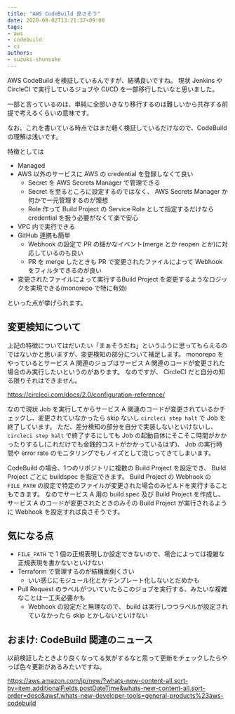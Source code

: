 ```yaml
---
title: "AWS CodeBuild 良さそう"
date: 2020-08-02T13:21:37+09:00
tags:
- aws
- codebuild
- ci
authors:
- suzuki-shunsuke
---
```


AWS CodeBuild を検証しているんですが、結構良いですね。
現状 Jenkins や CircleCI で実行しているジョブや CI/CD を一部移行したいなと思いました。

一部と言っているのは、単純に全部いきなり移行するのは難しいから共存する前提で考えるくらいの意味です。

なお、これを書いている時点ではまだ軽く検証しているだけなので、CodeBuild の理解は浅いです。

特徴としては

- Managed
- AWS 以外のサービスに AWS の credential を登録しなくて良い
  - Secret を AWS Secrets Manager で管理できる
  - Secret を至るところに設定するのではなく、 AWS Secrets Manager か何かで一元管理するのが理想
  - Role 作って Build Project の Service Role として指定するだけなら credential を扱う必要がなくて楽で安心
- VPC 内で実行できる
- GitHub 連携も簡単
  - Webhook の設定で PR の細かなイベント(merge とか reopen とか)に対応しているのも良い
  - PR を merge したときも PR で変更されたファイルによって Webhook をフィルタできるのが良い
- 変更されたファイルによって実行するBuild Project を変更するようなロジックを実現できる(monorepo で特に有効)

といった点が挙げられます。

## 変更検知について

上記の特徴についてはだいたい「まぁそうだね」というふうに思ってもらえるのではないかと思いますが、変更検知の部分について補足します。
monorepo をやっているとサービス A 関連のジョブはサービス A 関連のコードが変更された場合のみ実行したいというのがあります。
なのですが、 CircleCI だと自分の知る限りそれはできません。

https://circleci.com/docs/2.0/configuration-reference/

なので現状 Job を実行してからサービス A 関連のコードが変更されているかチェックし、変更されていなかったら skip ないし
`circleci step halt` で Job を終了しています。
ただ、差分検知の部分を自分で実装しないといけないし、 `circleci step halt` で終了するにしても Job の起動自体にそこそこ時間がかかったりするし(これだけでも金銭的コストがかかっているはず)、 Job の実行時間や error rate のモニタリングでもノイズとして混じってきてしまいます。

CodeBuild の場合、1つのリポジトリに複数の Build Project を設定でき、 Build Project ごとに buildspec を指定できます。
Build Project の Webhook の `FILE_PATH` の設定で特定のファイルが変更された場合のみビルドを実行することもできます。
なのでサービス A 用の build spec 及び Build Project を作成し、サービス A のコードが変更されたときのみその Build Project が実行されるように Webhook を設定すれば良さそうです。

## 気になる点

* `FILE_PATH` で 1 個の正規表現しか設定できないので、場合によっては複雑な正規表現を書かないといけない
* Terraform で管理するのが結構面倒くさい
  * いい感じにモジュール化とかテンプレート化しないとだめかも
* Pull Request のラベルがついていたらこのジョブを実行する、みたいな複雑なことは一工夫必要かも
  * Webhook の設定だと無理なので、 build は実行しつつラベルが設定されていなかったら skip とかしないといけない

## おまけ: CodeBuild 関連のニュース

以前検証したときより良くなってる気がするなと思って更新をチェックしたらやっぱ色々更新があるみたいですね。

https://aws.amazon.com/jp/new/?whats-new-content-all.sort-by=item.additionalFields.postDateTime&whats-new-content-all.sort-order=desc&awsf.whats-new-developer-tools=general-products%23aws-codebuild
